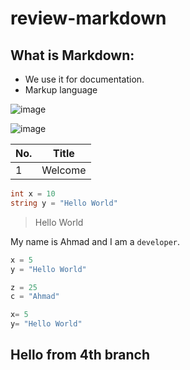 # review-markdown

## What is Markdown:
* We use it for documentation.
* Markup language

![image](https://unionlakeveterinaryhospital.com/wp-content/uploads/2021/04/ULVH-cat-behavior-shutterstock_260112914.jpeg)


![image](https://media-cldnry.s-nbcnews.com/image/upload/newscms/2021_26/3487828/210630-stock-cat-bed-ew-245p.jpg)


|No.|Title|
|---|---|
|1|Welcome|

```csharp
int x = 10
string y = "Hello World"
```
> Hello World

My name is Ahmad and I am a `developer`.



```javascript
x = 5
y = "Hello World"
```


```csharp
z = 25
c = "Ahmad"
```

```python
x= 5
y= "Hello World"
```

## Hello from 4th branch
